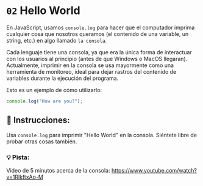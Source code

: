 # `02` Hello World

En JavaScript, usamos `console.log` para hacer que el computador imprima cualquier cosa que nosotros queramos (el contenido de una variable, un string, etc.) en algo llamado `la consola`.

Cada lenguaje tiene una consola, ya que era la única forma de interactuar con los usuarios al principio (antes de que Windows o MacOS llegaran). Actualmente, imprimir en la consola se usa mayormente como una herramienta de monitoreo, ideal para dejar rastros del contenido de variables durante la ejecución del programa.

Esto es un ejemplo de cómo utilizarlo:
```js
console.log("How are you?");
```

## 📝 Instrucciones:

Usa `console.log` para imprimir "Hello World" en la consola. Siéntete libre de probar otras cosas también.

### 💡 Pista:

Video de 5 minutos acerca de la consola:
https://www.youtube.com/watch?v=1RlkftxAo-M